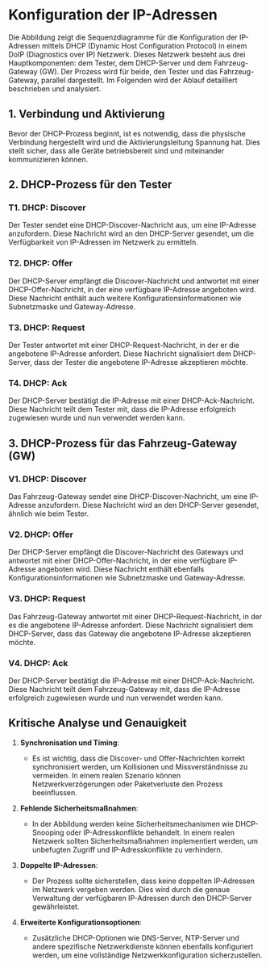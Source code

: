 # Konfiguration der IP-Adressen

Die Abbildung zeigt die Sequenzdiagramme für die Konfiguration der IP-Adressen mittels DHCP (Dynamic Host Configuration Protocol) in einem DoIP (Diagnostics over IP) Netzwerk. Dieses Netzwerk besteht aus drei Hauptkomponenten: dem Tester, dem DHCP-Server und dem Fahrzeug-Gateway (GW). Der Prozess wird für beide, den Tester und das Fahrzeug-Gateway, parallel dargestellt. Im Folgenden wird der Ablauf detailliert beschrieben und analysiert.

## 1. Verbindung und Aktivierung

Bevor der DHCP-Prozess beginnt, ist es notwendig, dass die physische Verbindung hergestellt wird und die Aktivierungsleitung Spannung hat. Dies stellt sicher, dass alle Geräte betriebsbereit sind und miteinander kommunizieren können.

## 2. DHCP-Prozess für den Tester

### T1. DHCP: Discover

Der Tester sendet eine DHCP-Discover-Nachricht aus, um eine IP-Adresse anzufordern. Diese Nachricht wird an den DHCP-Server gesendet, um die Verfügbarkeit von IP-Adressen im Netzwerk zu ermitteln.

### T2. DHCP: Offer

Der DHCP-Server empfängt die Discover-Nachricht und antwortet mit einer DHCP-Offer-Nachricht, in der eine verfügbare IP-Adresse angeboten wird. Diese Nachricht enthält auch weitere Konfigurationsinformationen wie Subnetzmaske und Gateway-Adresse.

### T3. DHCP: Request

Der Tester antwortet mit einer DHCP-Request-Nachricht, in der er die angebotene IP-Adresse anfordert. Diese Nachricht signalisiert dem DHCP-Server, dass der Tester die angebotene IP-Adresse akzeptieren möchte.

### T4. DHCP: Ack

Der DHCP-Server bestätigt die IP-Adresse mit einer DHCP-Ack-Nachricht. Diese Nachricht teilt dem Tester mit, dass die IP-Adresse erfolgreich zugewiesen wurde und nun verwendet werden kann.

## 3. DHCP-Prozess für das Fahrzeug-Gateway (GW)

### V1. DHCP: Discover

Das Fahrzeug-Gateway sendet eine DHCP-Discover-Nachricht, um eine IP-Adresse anzufordern. Diese Nachricht wird an den DHCP-Server gesendet, ähnlich wie beim Tester.

### V2. DHCP: Offer

Der DHCP-Server empfängt die Discover-Nachricht des Gateways und antwortet mit einer DHCP-Offer-Nachricht, in der eine verfügbare IP-Adresse angeboten wird. Diese Nachricht enthält ebenfalls Konfigurationsinformationen wie Subnetzmaske und Gateway-Adresse.

### V3. DHCP: Request

Das Fahrzeug-Gateway antwortet mit einer DHCP-Request-Nachricht, in der es die angebotene IP-Adresse anfordert. Diese Nachricht signalisiert dem DHCP-Server, dass das Gateway die angebotene IP-Adresse akzeptieren möchte.

### V4. DHCP: Ack

Der DHCP-Server bestätigt die IP-Adresse mit einer DHCP-Ack-Nachricht. Diese Nachricht teilt dem Fahrzeug-Gateway mit, dass die IP-Adresse erfolgreich zugewiesen wurde und nun verwendet werden kann.

## Kritische Analyse und Genauigkeit

1. **Synchronisation und Timing**:

   - Es ist wichtig, dass die Discover- und Offer-Nachrichten korrekt synchronisiert werden, um Kollisionen und Missverständnisse zu vermeiden. In einem realen Szenario können Netzwerkverzögerungen oder Paketverluste den Prozess beeinflussen.
2. **Fehlende Sicherheitsmaßnahmen**:

   - In der Abbildung werden keine Sicherheitsmechanismen wie DHCP-Snooping oder IP-Adresskonflikte behandelt. In einem realen Netzwerk sollten Sicherheitsmaßnahmen implementiert werden, um unbefugten Zugriff und IP-Adresskonflikte zu verhindern.
3. **Doppelte IP-Adressen**:

   - Der Prozess sollte sicherstellen, dass keine doppelten IP-Adressen im Netzwerk vergeben werden. Dies wird durch die genaue Verwaltung der verfügbaren IP-Adressen durch den DHCP-Server gewährleistet.
4. **Erweiterte Konfigurationsoptionen**:

   - Zusätzliche DHCP-Optionen wie DNS-Server, NTP-Server und andere spezifische Netzwerkdienste können ebenfalls konfiguriert werden, um eine vollständige Netzwerkkonfiguration sicherzustellen.
